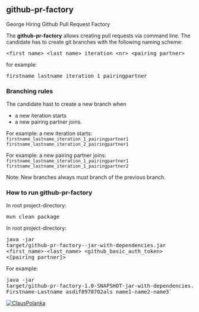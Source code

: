 ## github-pr-factory
George Hiring Github Pull Request Factory

The **github-pr-factory** allows creating pull requests via command line.
The candidate has to create git branches with the following naming scheme: 
<pre><span><</span>first_name>_<span><</span>last_name>_iteration_<span><</span>nr>_<span><</span>pairing_partner></pre>
for example: <pre>firstname_lastname_iteration_1_pairingpartner</pre>

### Branching rules
The candidate hast to create a new branch when
- a new iteration starts
- a new pairing partner joins.

For example: a new iteration starts:<br />
`firstname_lastname_iteration_1_pairingpartner1`<br />
`firstname_lastname_iteration_2_pairingpartner1`<br />

For example: a new pairing partner joins:<br />
`firstname_lastname_iteration_1_pairingpartner1`<br />
`firstname_lastname_iteration_1_pairingpartner2`<br />

Note: New branches always must branch of the previous branch.

### How to run github-pr-factory
In root project-directory: <pre>mvn clean package</pre>

In root project-directory: <pre>java -jar target/github-pr-factory-<version>-jar-with-dependencies.jar <first_name>-<last_name> <github_basic_auth_token> <[pairing_partner]></pre> 

For example: <pre>java -jar target/github-pr-factory-1.0-SNAPSHOT-jar-with-dependencies.jar Firstname-Lastname asdif8970702als name1-name2-name3`</pre>

[![ClausPolanka](https://circleci.com/gh/ClausPolanka/github-pr-factory.svg?style=svg)](https://app.circleci.com/pipelines/github/ClausPolanka/github-pr-factory)
